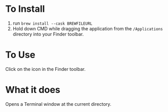 # To Install
1. run `brew install --cask BREWFILEURL`
1. Hold down CMD while dragging the application from the `/Applications` directory into your Finder toolbar.

# To Use
Click on the icon in the Finder toolbar.

# What it does
Opens a Terminal window at the current directory.